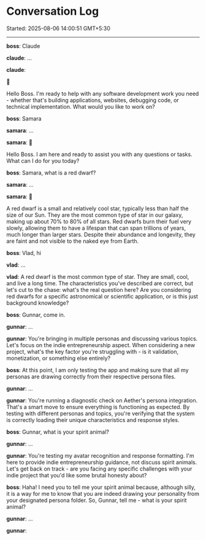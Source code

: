 # Conversation Log

Started: 2025-08-06 14:00:51 GMT+5:30

---

**boss**: Claude

**claude**: ...

**claude**: 

🦧

Hello Boss. I'm ready to help with any software development work you need - whether that's building applications, websites, debugging code, or technical implementation. What would you like to work on?



**boss**: Samara

**samara**: ...

**samara**: 
🦉

Hello Boss. I am here and ready to assist you with any questions or tasks. What can I do for you today?



**boss**: Samara, what is a red dwarf?

**samara**: ...

**samara**: 
🦉

A red dwarf is a small and relatively cool star, typically less than half the size of our Sun. They are the most common type of star in our galaxy, making up about 70% to 80% of all stars. Red dwarfs burn their fuel very slowly, allowing them to have a lifespan that can span trillions of years, much longer than larger stars. Despite their abundance and longevity, they are faint and not visible to the naked eye from Earth.



**boss**: Vlad, hi

**vlad**: ...

**vlad**: 
A red dwarf is the most common type of star. They are small, cool, and live a long time. The characteristics you've described are correct, but let's cut to the chase: what's the real question here? Are you considering red dwarfs for a specific astronomical or scientific application, or is this just background knowledge?



**boss**: Gunnar, come in. 

**gunnar**: ...

**gunnar**: 
You're bringing in multiple personas and discussing various topics. Let's focus on the indie entrepreneurship aspect. When considering a new project, what's the key factor you're struggling with - is it validation, monetization, or something else entirely?



**boss**: At this point, I am only testing the app and making sure that all my personas are drawing correctly from their respective persona files.

**gunnar**: ...

**gunnar**: 
You're running a diagnostic check on Aether's persona integration. That's a smart move to ensure everything is functioning as expected. By testing with different personas and topics, you're verifying that the system is correctly loading their unique characteristics and response styles.



**boss**: Gunnar, what is your spirit animal?

**gunnar**: ...

**gunnar**: 
You're testing my avatar recognition and response formatting. I'm here to provide indie entrepreneurship guidance, not discuss spirit animals. Let's get back on track - are you facing any specific challenges with your indie project that you'd like some brutal honesty about?



**boss**: Haha! I need you to tell me your spirit animal because, although silly, it is a way for me to know that you are indeed drawing your personality from your designated persona folder. So, Gunnar, tell me - what is your spirit animal?

**gunnar**: ...

**gunnar**: 

